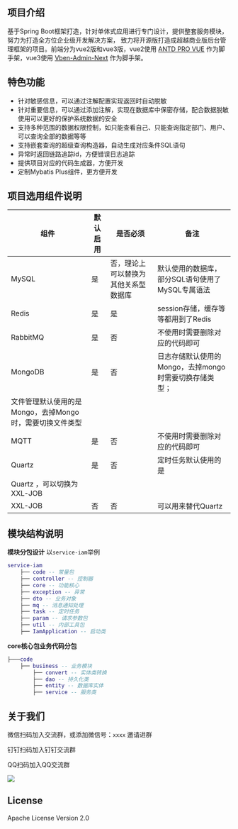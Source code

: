 ## 项目介绍
基于Spring Boot框架打造，针对单体式应用进行专门设计，提供整套服务模块，努力为打造全方位企业级开发解决方案，
致力将开源版打造成超越商业版后台管理框架的项目。前端分为vue2版和vue3版，vue2使用 [ANTD PRO VUE](https://pro.antdv.com/) 作为脚手架，vue3使用 [Vben-Admin-Next](https://vvbin.cn/doc-next/) 作为脚手架。
## 特色功能

- 针对敏感信息，可以通过注解配置实现返回时自动脱敏
- 针对重要信息，可以通过添加注解，实现在数据库中保密存储，配合数据脱敏使用可以更好的保护系统数据的安全
- 支持多种范围的数据权限控制，如只能查看自己、只能查询指定部门、用户、可以查询全部的数据等等
- 支持嵌套查询的超级查询构造器，自动生成对应条件SQL语句
- 异常时返回链路追踪id，方便错误日志追踪
- 提供项目对应的代码生成器，方便开发
- 定制Mybatis Plus组件，更方便开发
## 项目选用组件说明
| 组件 | 默认启用 | 是否必须 | 备注 |
| --- | --- | --- | --- |
| MySQL | 是 | 否，理论上可以替换为其他关系型数据库 | 默认使用的数据库，部分SQL语句使用了MySQL专属语法 |
| Redis | 是 | 是 | session存储，缓存等等都用到了Redis |
| RabbitMQ | 是 | 否 | 不使用时需要删除对应的代码即可 |
| MongoDB | 是 | 否 | 日志存储默认使用的Mongo，去掉mongo时需要切换存储类型；
文件管理默认使用的是Mongo，去掉Mongo时，需要切换文件类型 |
| MQTT | 是 | 否 | 不使用时需要删除对应的代码即可 |
| Quartz  | 是 | 否 | 定时任务默认使用的是
Quartz ，可以切换为XXL-JOB |
| XXL-JOB | 否 | 否 | 可以用来替代Quartz  |

## 模块结构说明
**模块分包设计**
以`service-iam`举例
```lua
service-iam 
    ├── code -- 常量包
    ├── controller -- 控制器
    ├── core -- 功能核心
    ├── exception -- 异常
    ├── dto -- 业务对象
    ├── mq -- 消息通知处理
    ├── task -- 定时任务
    ├── param -- 请求参数包
    ├── util -- 内部工具包
    ├── IamApplication -- 启动类
```

**core核心包业务代码分包**
```lua
├───code 
    ├── business -- 业务模块
        ├── convert -- 实体类转换
        ├── dao -- 持久化类
        ├── entity -- 数据库实体
        ├── service -- 服务类
```
## 关于我们

微信扫码加入交流群，或添加微信号：`xxxx` 邀请进群

钉钉扫码加入钉钉交流群

QQ扫码加入QQ交流群

 ![](https://oscimg.oschina.net/oscnet/up-ac1a8f8221203de2b5cbc6a461a26199b95.jpg#crop=0&crop=0&crop=1&crop=1&height=587&id=tHxA1&originHeight=1334&originWidth=750&originalType=binary&ratio=1&rotation=0&showTitle=false&status=done&style=none&title=&width=330) 

## License

Apache License Version 2.0


